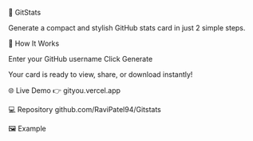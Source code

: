 🧠 GitStats

Generate a compact and stylish GitHub stats card in just 2 simple steps.

🚀 How It Works

Enter your GitHub username
Click Generate

Your card is ready to view, share, or download instantly!

🌐 Live Demo
👉 gityou.vercel.app

💻 Repository
github.com/RaviPatel94/Gitstats

🖼️ Example